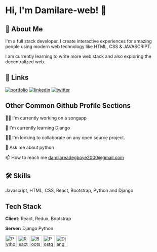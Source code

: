  
# Hi, I'm Damilare-web! 👋


## 🚀 About Me
I'm a full stack developer. I create interactive experiences for amazing people using modern web technology like HTML, CSS & JAVASCRIPT.

I am currently learning to write more web stack
and also exploring the decentralized web.

## 🔗 Links
[![portfolio](https://img.shields.io/badge/my_portfolio-000?style=for-the-badge&logo=ko-fi&logoColor=white)](https://damilare-io.netlify.app/)
[![linkedin](https://img.shields.io/badge/linkedin-0A66C2?style=for-the-badge&logo=linkedin&logoColor=white)](http://www.linkedin.com/in/damilare-adegboye-6100011ab)
[![twitter](https://img.shields.io/badge/twitter-1DA1F2?style=for-the-badge&logo=twitter&logoColor=white)](https://twitter.com/DamiAdegboye?s=09)


## Other Common Github Profile Sections
👩‍💻 I'm currently working on a songapp

🧠 I'm currently learning Django

👯‍♀️ I'm looking to collaborate on any open source project.

💬 Ask me about python 

📫 How to reach me damilareadegboye2000@gmail.com


## 🛠 Skills
Javascript, HTML, CSS, React, Bootstrap, Python and Django 


## Tech Stack

**Client:** React, Redux, Bootstrap 

**Server:** Django Python 


<p align="left">
<a href="https://www.python.org/" target="_blank" rel="noreferrer"><img src="https://raw.githubusercontent.com/danielcranney/readme-generator/main/public/icons/skills/python-colored.svg" width="36" height="36" alt="Python" /></a>
<a href="https://reactjs.org/" target="_blank" rel="noreferrer"><img src="https://raw.githubusercontent.com/danielcranney/readme-generator/main/public/icons/skills/react-colored.svg" width="36" height="36" alt="React" /></a>
<a href="https://getbootstrap.com/" target="_blank" rel="noreferrer"><img src="https://raw.githubusercontent.com/danielcranney/readme-generator/main/public/icons/skills/bootstrap-colored.svg" width="36" height="36" alt="Bootstrap" /></a>
<a href="https://www.postgresql.org/" target="_blank" rel="noreferrer"><img src="https://raw.githubusercontent.com/danielcranney/readme-generator/main/public/icons/skills/postgresql-colored.svg" width="36" height="36" alt="PostgreSQL" /></a>
<a href="https://www.djangoproject.com/" target="_blank" rel="noreferrer"><img src="https://raw.githubusercontent.com/danielcranney/readme-generator/main/public/icons/skills/django-colored.svg" width="36" height="36" alt="Django" /></a>
</p>
